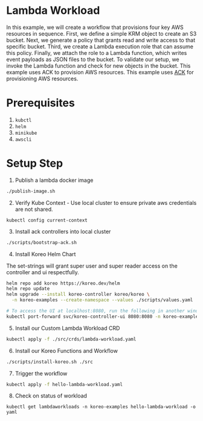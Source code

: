 # Lambda Workload

In this example, we will create a workflow that provisions four key AWS resources in sequence. First, we define a simple KRM object to create an S3 bucket. Next, we generate a policy that grants read and write access to that specific bucket. Third, we create a Lambda execution role that can assume this policy. Finally, we attach the role to a Lambda function, which writes event payloads as JSON files to the bucket. To validate our setup, we invoke the Lambda function and check for new objects in the bucket. This example uses ACK to provision AWS resources. This example uses [ACK](https://aws-controllers-k8s.github.io/community/docs/community/overview/) for provisioning AWS resources.

# Prerequisites

1. `kubctl`
2. `helm`
3. `minikube`
4. `awscli`

# Setup Step
1. Publish a lambda docker image 

``` sh
./publish-image.sh
```

2. Verify Kube Context - Use local cluster to ensure private aws credentials are not shared.
```
kubectl config current-context
```

3. Install ack controllers into local cluster

``` sh
./scripts/bootstrap-ack.sh
```

4. Install Koreo Helm Chart 

The set-strings will grant super user and super reader access on the controller and ui respectfully.

``` sh
helm repo add koreo https://koreo.dev/helm
helm repo update
helm upgrade --install koreo-controller koreo/koreo \
  -n koreo-examples --create-namespace --values ./scripts/values.yaml

# To access the UI at localhost:8080, run the following in another window.
kubectl port-forward svc/koreo-controller-ui 8080:8080 -n koreo-examples
```

5. Install our Custom Lambda Workload CRD 

``` sh
kubectl apply -f ./src/crds/lambda-workload.yaml
```

6. Install our Koreo Functions and Workflow

``` sh
./scripts/install-koreo.sh ./src
```

7. Trigger the workflow

``` sh
kubectl apply -f hello-lambda-workload.yaml
```

8. Check on status of workload

```
kubectl get lambdaworkloads -n koreo-examples hello-lambda-workload -o yaml 
```
